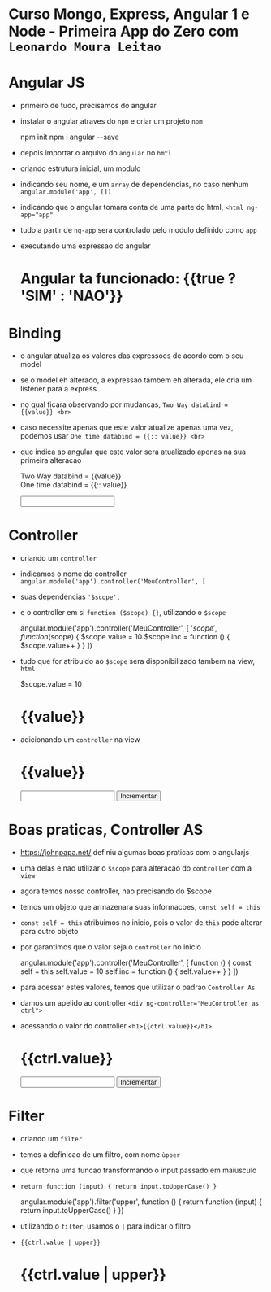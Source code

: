 # Curso Mongo, Express, Angular 1 e Node - Primeira App do Zero com `Leonardo Moura Leitao`

# Angular JS

* primeiro de tudo, precisamos do angular
* instalar o angular atraves do `npm` e criar um projeto `npm` 

    npm init
    npm i angular --save

* depois importar o arquivo do `angular` no `hmtl`

    <script src="node_modules/angular/angular.min.js"></script>

* criando estrutura inicial, um modulo
* indicando seu nome, e um `array` de dependencias, no caso nenhum `angular.module('app', [])`

    <script>
        angular.module('app', [])
    </script>    

* indicando que o angular tomara conta de uma parte do html, `<html ng-app="app"`
* tudo a partir de `ng-app` sera controlado pelo modulo definido como `app`

    <html ng-app="app"></html>

* executando uma expressao do angular

    <h1>Angular ta funcionado: {{true ? 'SIM' : 'NAO'}}</h1>

# Binding

* o angular atualiza os valores das expressoes de acordo com o seu model
* se o model eh alterado, a expressao tambem eh alterada, ele cria um listener para a express
* no qual ficara observando por mudancas, `Two Way databind = {{value}} <br>`
* caso necessite apenas que este valor atualize apenas uma vez, podemos usar `One time databind = {{:: value}} <br>`
* que indica ao angular que este valor sera atualizado apenas na sua primeira alteracao

    Two Way databind = {{value}} <br>
    One time databind = {{:: value}} <br>

    <input type="text" ng-model="value">        

# Controller

* criando um `controller`
* indicamos o nome do controller `angular.module('app').controller('MeuController', [`
* suas dependencias `'$scope',`
* e o controller em si `function ($scope) {}`, utilizando o `$scope`

    angular.module('app').controller('MeuController', [
            '$scope',
            function ($scope) {
                $scope.value = 10
                $scope.inc = function () {
                    $scope.value++
                }
            }
        ])

* tudo que for atribuido ao `$scope` sera disponibilizado tambem na view, `html`        

    $scope.value = 10
    <h1>{{value}}</h1>

* adicionando um `controller` na view

    <div ng-controller="MeuController">
        <h1>{{value}}</h1>
        <input type="text" ng-model="value">
        <button ng-click="inc()">Incrementar</button>
    </div>  

# Boas praticas, Controller AS

* https://johnpapa.net/ definiu algumas boas praticas com o angularjs
* uma delas e nao utilizar o `$scope` para alteracao do `controller` com a `view`

* agora temos nosso controller, nao precisando do $scope
* temos um objeto que armazenara suas informacoes, `const self = this`
* `const self = this` atribuimos no inicio, pois o valor de `this` pode alterar para outro objeto
* por garantimos que o valor seja o `controller` no inicio

    angular.module('app').controller('MeuController', [
            function () {
                const self = this
                self.value = 10
                self.inc = function () {
                    self.value++
                }
            }
        ])

* para acessar estes valores, temos que utilizar o padrao `Controller As`        
* damos um apelido ao controller `<div ng-controller="MeuController as ctrl">`
* acessando o valor do controller `<h1>{{ctrl.value}}</h1>`

    <div ng-controller="MeuController as ctrl">
        <h1>{{ctrl.value}}</h1>
        <input type="text" ng-model="ctrl.value">
        <button ng-click="ctrl.inc()">Incrementar</button>
    </div>

# Filter

* criando um `filter`    
* temos a definicao de um filtro, com nome `ùpper`
* que retorna uma funcao transformando o input passado em maiusculo
* `return function (input) { return input.toUpperCase() }`

    angular.module('app').filter('upper', function () {
        return function (input) {
            return input.toUpperCase()
        }
    })

* utilizando o `filter`, usamos o `|` para indicar o filtro
* `{{ctrl.value | upper}}`

    <h1>{{ctrl.value | upper}}</h1>    